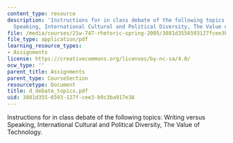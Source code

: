 ```yaml
---
content_type: resource
description: 'Instructions for in class debate of the following topics: Writing versus
  Speaking, International Cultural and Political Diversity, The Value of Technology.'
file: /media/courses/21w-747-rhetoric-spring-2005/3881d3556593127fcee3b9c3ba917e38_d_debate_topics.pdf
file_type: application/pdf
learning_resource_types:
- Assignments
license: https://creativecommons.org/licenses/by-nc-sa/4.0/
ocw_type: ''
parent_title: Assignments
parent_type: CourseSection
resourcetype: Document
title: d_debate_topics.pdf
uid: 3881d355-6593-127f-cee3-b9c3ba917e38
---
```

Instructions for in class debate of the following topics: Writing versus Speaking, International Cultural and Political Diversity, The Value of Technology.